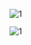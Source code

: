 
![1](https://github.com/naldo178/img/assets/87744405/2b251ebe-eed5-4590-b356-0f79184c28ed)


![1](https://github.com/naldo178/img/assets/87744405/10dfc5ba-9092-4022-a048-e3f2ca3026d1)
